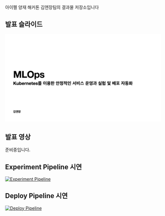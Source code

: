 아이펠 양재 해커톤 김앤장팀의 결과물 저장소입니다


## 발표 슬라이드
[![Slide](./images/slide000.png)](https://speakerdeck.com/kimjunil/aipel-yangjae-haekeoton-mlops "Slide")

## 발표 영상
준비중입니다.

## Experiment Pipeline 시연
[![Experiment Pipeline](http://img.youtube.com/vi/uSuphYjA3aA/0.jpg)](http://www.youtube.com/watch?v=uSuphYjA3aA "Experiment Pipeline")

## Deploy Pipeline 시연
[![Deploy Pipeline](http://img.youtube.com/vi/aJPTNDkdsxI/0.jpg)](http://www.youtube.com/watch?v=aJPTNDkdsxI "Deploy Pipeline")
